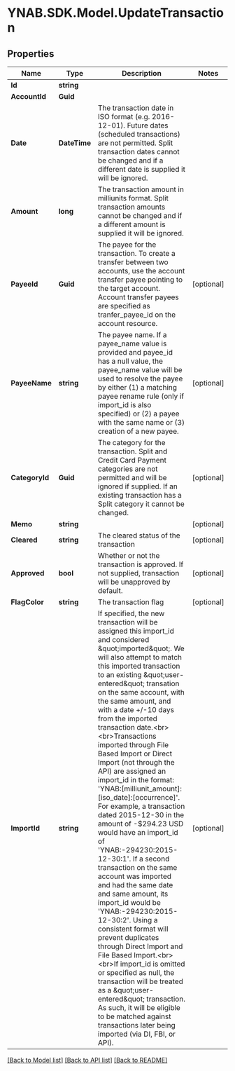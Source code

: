 # YNAB.SDK.Model.UpdateTransaction
## Properties

Name | Type | Description | Notes
------------ | ------------- | ------------- | -------------
**Id** | **string** |  | 
**AccountId** | **Guid** |  | 
**Date** | **DateTime** | The transaction date in ISO format (e.g. 2016-12-01).  Future dates (scheduled transactions) are not permitted.  Split transaction dates cannot be changed and if a different date is supplied it will be ignored. | 
**Amount** | **long** | The transaction amount in milliunits format.  Split transaction amounts cannot be changed and if a different amount is supplied it will be ignored. | 
**PayeeId** | **Guid** | The payee for the transaction.  To create a transfer between two accounts, use the account transfer payee pointing to the target account.  Account transfer payees are specified as tranfer_payee_id on the account resource. | [optional] 
**PayeeName** | **string** | The payee name.  If a payee_name value is provided and payee_id has a null value, the payee_name value will be used to resolve the payee by either (1) a matching payee rename rule (only if import_id is also specified) or (2) a payee with the same name or (3) creation of a new payee. | [optional] 
**CategoryId** | **Guid** | The category for the transaction.  Split and Credit Card Payment categories are not permitted and will be ignored if supplied.  If an existing transaction has a Split category it cannot be changed. | [optional] 
**Memo** | **string** |  | [optional] 
**Cleared** | **string** | The cleared status of the transaction | [optional] 
**Approved** | **bool** | Whether or not the transaction is approved.  If not supplied, transaction will be unapproved by default. | [optional] 
**FlagColor** | **string** | The transaction flag | [optional] 
**ImportId** | **string** | If specified, the new transaction will be assigned this import_id and considered \&quot;imported\&quot;.  We will also attempt to match this imported transaction to an existing \&quot;user-entered\&quot; transation on the same account, with the same amount, and with a date +/-10 days from the imported transaction date.&lt;br&gt;&lt;br&gt;Transactions imported through File Based Import or Direct Import (not through the API) are assigned an import_id in the format: &#39;YNAB:[milliunit_amount]:[iso_date]:[occurrence]&#39;. For example, a transaction dated 2015-12-30 in the amount of -$294.23 USD would have an import_id of &#39;YNAB:-294230:2015-12-30:1&#39;.  If a second transaction on the same account was imported and had the same date and same amount, its import_id would be &#39;YNAB:-294230:2015-12-30:2&#39;.  Using a consistent format will prevent duplicates through Direct Import and File Based Import.&lt;br&gt;&lt;br&gt;If import_id is omitted or specified as null, the transaction will be treated as a \&quot;user-entered\&quot; transaction. As such, it will be eligible to be matched against transactions later being imported (via DI, FBI, or API). | [optional] 

[[Back to Model list]](../README.md#documentation-for-models) [[Back to API list]](../README.md#documentation-for-api-endpoints) [[Back to README]](../README.md)

